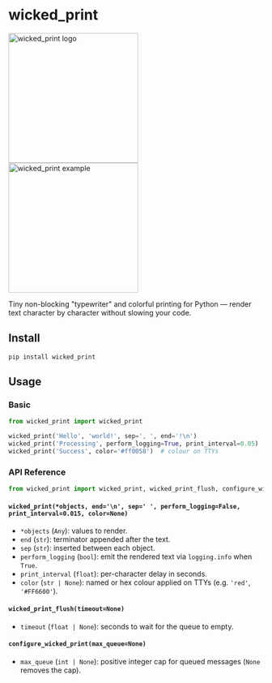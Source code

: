 # wicked_print

<p align="left">
  <img src="https://raw.githubusercontent.com/zergzzlun/wicked_print/refs/heads/main/assets/logo.png" alt="wicked_print logo" height="256" />
  <img src="https://raw.githubusercontent.com/zergzzlun/wicked_print/refs/heads/main/assets/example_01.gif" alt="wicked_print example" height="256" />
</p>

Tiny non-blocking "typewriter" and colorful printing for Python — render text character by character without slowing your code.

## Install

```
pip install wicked_print
```

## Usage

### Basic

```python
from wicked_print import wicked_print

wicked_print('Hello', 'world!', sep=', ', end='!\n')
wicked_print('Processing', perform_logging=True, print_interval=0.05)
wicked_print('Success', color='#ff0058')  # colour on TTYs
```

### API Reference

```python
from wicked_print import wicked_print, wicked_print_flush, configure_wicked_print
```

#### `wicked_print(*objects, end='\n', sep=' ', perform_logging=False, print_interval=0.015, color=None)`
- `*objects` (`Any`): values to render.
- `end` (`str`): terminator appended after the text.
- `sep` (`str`): inserted between each object.
- `perform_logging` (`bool`): emit the rendered text via `logging.info` when `True`.
- `print_interval` (`float`): per-character delay in seconds.
- `color` (`str | None`): named or hex colour applied on TTYs (e.g. `'red'`, `'#FF6600'`).

#### `wicked_print_flush(timeout=None)`
- `timeout` (`float | None`): seconds to wait for the queue to empty.

#### `configure_wicked_print(max_queue=None)`
- `max_queue` (`int | None`): positive integer cap for queued messages (`None` removes the cap).
